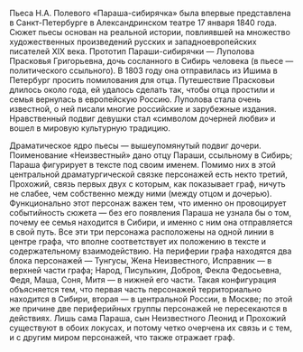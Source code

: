  Пьеса Н.А. Полевого «Параша-сибирячка» была впервые представлена в Санкт-Петербурге в Александринском театре 17 января 1840 года. Сюжет пьесы основан на реальной истории, повлиявшей на множество художественных произведений русских и западноевропейских писателей XIX века. Прототип Параши-сибирячки — Луполова Прасковья Григорьевна, дочь сосланного в Сибирь человека (в пьесе — политического ссыльного). В 1803 году она отправилась из Ишима в Петербург просить помилования для отца. Путешествие Прасковьи длилось около года, ей удалось сделать так, чтобы отца простили и семья вернулась в европейскую Россию. Луполова стала очень известной, о ней писали многие российские и зарубежные издания. Нравственный подвиг девушки стал «символом дочерней любви» и вошел в мировую культурную традицию. 
 
 Драматическое ядро пьесы — вышеупомянутый подвиг дочери. Поименование «Неизвестный» дано отцу Параши, ссыльному в Сибирь; Параша фигурирует в тексте под своим именем. Помимо них в этой центральной драматургической связке персонажей есть некто третий, Прохожий, связь первых двух с которым, как показывает граф, ничуть не слабее, чем собственно между ними (между отцом и дочерью). Функционально этот персонаж важен тем, что именно он провоцирует событийность сюжета — без его появления Параша не узнала бы о том, почему ее семья находится в Сибири, и именно с ним она отправляется в свой путь. Все эти три персонажа расположены на одной линии в центре графа, что вполне соответствует их положению в тексте и содержательному взаимодействию. На периферии графа находятся два блока персонажей — Тунгусы, Жена Неизвестного, Исправник — в верхней части графа; Народ, Писулькин, Добров, Фекла Федосьевна, Федя, Маша, Соня, Митя — в нижней его части. Такая конфигурация объясняется тем, что первая часть персонажей территориально находится в Сибири, вторая — в центральной России, в Москве; по этой же причине две периферийных группы персонажей не пересекаются в действиях. Лишь сама Параша, сын Неизвестного Леонид и Прохожий существуют в обоих локусах, и потому четко очерчена их связь и с тем, и с другим миром персонажей, что также отражает граф.
